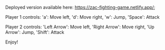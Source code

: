 Deployed version available here: https://zac-fighting-game.netlify.app/;

Player 1 controls: 
  'a': Move left,
  'd': Move right,
  'w': Jump,
  'Space': Attack
  
Player 2 controls: 
  'Left Arrow': Move left,
  'Right Arrow': Move right,
  'Up Arrow': Jump,
  'Shift': Attack
  
Enjoy!
